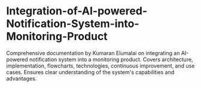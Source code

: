 # Integration-of-AI-powered-Notification-System-into-Monitoring-Product
Comprehensive documentation by Kumaran Elumalai on integrating an AI-powered notification system into a monitoring product. Covers architecture, implementation, flowcharts, technologies, continuous improvement, and use cases. Ensures clear understanding of the system's capabilities and advantages.
